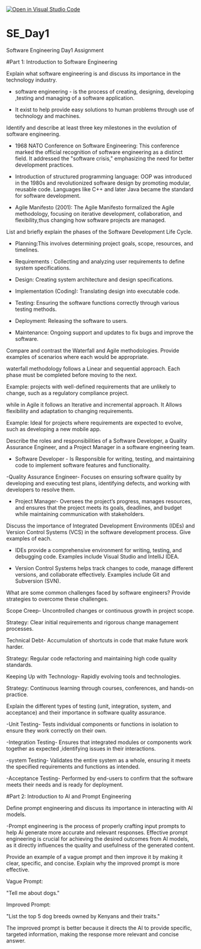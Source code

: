 [![Open in Visual Studio Code](https://classroom.github.com/assets/open-in-vscode-2e0aaae1b6195c2367325f4f02e2d04e9abb55f0b24a779b69b11b9e10269abc.svg)](https://classroom.github.com/online_ide?assignment_repo_id=15575624&assignment_repo_type=AssignmentRepo)
# SE_Day1
Software Engineering Day1 Assignment

#Part 1: Introduction to Software Engineering
 
Explain what software engineering is and discuss its importance in the technology industry.

- software engineering - is the process of creating, designing, developing ,testing and managing of a software application.

- It exist to help provide easy solutions to human problems through use of technology and machines.


Identify and describe at least three key milestones in the evolution of software engineering.

- 1968 NATO Conference on Software Engineering: This conference marked the official recognition of software engineering as a distinct field. It addressed the "software crisis," emphasizing the need for better development practices.

- Introduction of structured programming language: OOP was introduced in the 1980s and revolutionized software design by promoting modular, reusable code. Languages like C++ and later Java became the standard for software development.

- Agile Manifesto (2001): The Agile Manifesto formalized the Agile methodology, focusing on iterative development, collaboration, and flexibility,thus changing how software projects are managed.

List and briefly explain the phases of the Software Development Life Cycle.

- Planning:This involves determining project goals, scope, resources, and timelines.

- Requirements : Collecting and analyzing user requirements to define system specifications.

- Design: Creating system architecture and design specifications.

- Implementation (Coding): Translating design into executable code.

- Testing: Ensuring the software functions correctly through various testing methods.

- Deployment: Releasing the software to users.

- Maintenance: Ongoing support and updates to fix bugs and improve the software.




Compare and contrast the Waterfall and Agile methodologies. Provide examples of scenarios where each would be appropriate.

waterfall methodology follows a Linear and sequential approach.
Each phase must be completed before moving to the next.

Example: projects with well-defined requirements that are unlikely to change, such as a regulatory compliance project.

while in Agile it follows an Iterative and incremental approach.
It Allows flexibility and adaptation to changing requirements.

Example: Ideal for projects where requirements are expected to evolve, such as developing a new mobile app.


Describe the roles and responsibilities of a Software Developer, a Quality Assurance Engineer, and a Project Manager in a software engineering team.

- Software Developer - Is Responsible for writing, testing, and maintaining code to implement software features and functionality.

-Quality Assurance Engineer- Focuses on ensuring software quality by developing and executing test plans, identifying defects, and working with developers to resolve them.

- Project Manager- Oversees the project’s progress, manages resources, and ensures that the project meets its goals, deadlines, and budget while maintaining communication with stakeholders.

Discuss the importance of Integrated Development Environments (IDEs) and Version Control Systems (VCS) in the software development process. Give examples of each.


 - IDEs provide a comprehensive environment for writing, testing, and debugging code. Examples include Visual Studio and IntelliJ IDEA.

 - Version Control Systems helps track changes to code, manage different versions, and collaborate effectively. Examples include Git and Subversion (SVN).


What are some common challenges faced by software engineers? Provide strategies to overcome these challenges.

Scope Creep-  Uncontrolled changes or continuous growth in project scope.

Strategy: Clear initial requirements and rigorous change management processes.

Technical Debt- Accumulation of shortcuts in code that make future work harder.

Strategy: Regular code refactoring and maintaining high code quality standards.

Keeping Up with Technology- Rapidly evolving tools and technologies.

Strategy: Continuous learning through courses, conferences, and hands-on practice.


Explain the different types of testing (unit, integration, system, and acceptance) and their importance in software quality assurance.

-Unit Testing- Tests individual components or functions in isolation to ensure they work correctly on their own.

-Integration Testing- Ensures that integrated modules or components work together as expected ,identifying issues in their interactions.

-system Testing- Validates the entire system as a whole, ensuring it meets the specified requirements and functions as intended.

-Acceptance Testing- Performed by end-users to confirm that the software meets their needs and is ready for deployment.

#Part 2: Introduction to AI and Prompt Engineering


Define prompt engineering and discuss its importance in interacting with AI models.

-Prompt engineering is the process of properly crafting input prompts to help Ai generate more accurate and relevant responses.
Effective prompt engineering is crucial for achieving the desired outcomes from AI models, as it directly influences the quality and usefulness of the generated content.

Provide an example of a vague prompt and then improve it by making it clear, specific, and concise. Explain why the improved prompt is more effective.


Vague Prompt:

"Tell me about dogs."

Improved Prompt:

"List the top 5 dog breeds owned by Kenyans and their traits."

The improved prompt is better because it directs the AI to provide specific, targeted information, making the response more relevant and concise answer.

